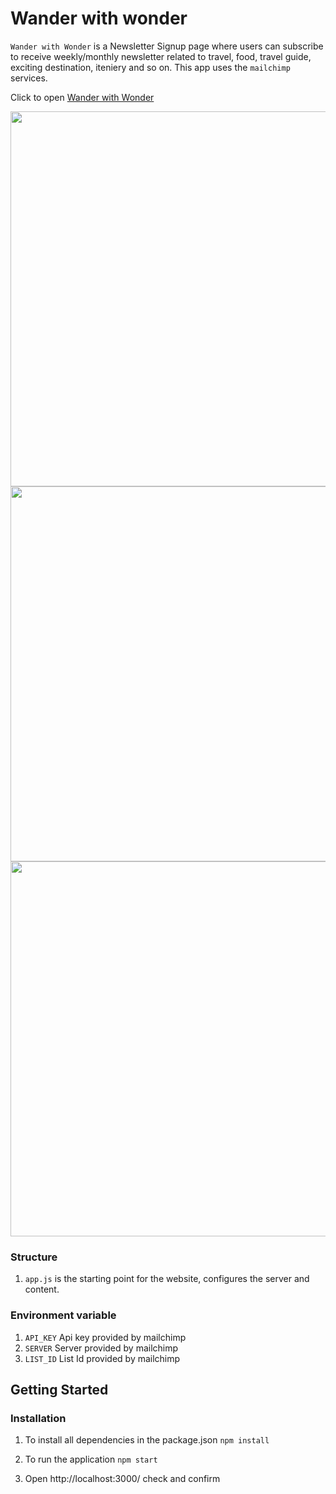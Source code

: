 # Wander with wonder

```Wander with Wonder``` is a Newsletter Signup page where users can subscribe to receive weekly/monthly newsletter related to travel, food, travel guide, exciting destination, iteniery and so on. This app uses the ```mailchimp``` services. <br>

Click to open [Wander with Wonder](https://boiling-falls-53657.herokuapp.com/)

<img src="public/images/image01.png" width=600px>
<br>
<img src="public/images/image02.png" width=600px>
<br>
<img src="public/images/image03.png" width=600px>
<br>

### Structure

1. ```app.js``` is the starting point for the website, configures the server and content. 


### Environment variable

1. ```API_KEY``` Api key provided by mailchimp 
2. ```SERVER```  Server provided by mailchimp
3. ```LIST_ID``` List Id provided by mailchimp

## Getting Started

### Installation

1. To install all dependencies in the package.json
   ```npm install```

2. To run the application
   ```npm start```

3. Open http://localhost:3000/ check and confirm
